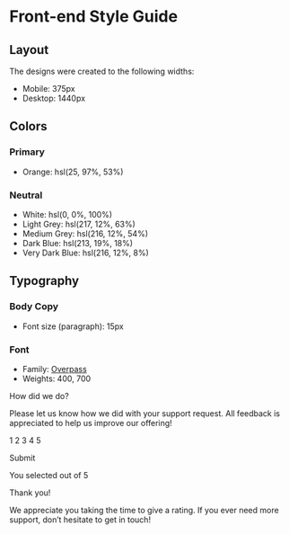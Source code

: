 # Front-end Style Guide

## Layout

The designs were created to the following widths:

- Mobile: 375px
- Desktop: 1440px

## Colors

### Primary

- Orange: hsl(25, 97%, 53%)

### Neutral

- White: hsl(0, 0%, 100%)
- Light Grey: hsl(217, 12%, 63%)
- Medium Grey: hsl(216, 12%, 54%)
- Dark Blue: hsl(213, 19%, 18%)
- Very Dark Blue: hsl(216, 12%, 8%)

## Typography

### Body Copy

- Font size (paragraph): 15px

### Font

- Family: [Overpass](https://fonts.google.com/specimen/Overpass)
- Weights: 400, 700

 <!-- Rating state start -->

How did we do?

Please let us know how we did with your support request. All feedback is appreciated
to help us improve our offering!

1 2 3 4 5

Submit

  <!-- Rating state end -->

  <!-- Thank you state start -->

You selected <!-- Add rating here --> out of 5

Thank you!

We appreciate you taking the time to give a rating. If you ever need more support,
don’t hesitate to get in touch!

  <!-- Thank you state end -->
